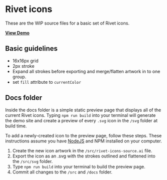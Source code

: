 # Rivet icons
These are the WIP source files for a basic set of Rivet icons.

[**View Demo**](https://indiana-university.github.io/rivet-icons/)

## Basic guidelines
- 16x16px grid
- 2px stroke
- Expand all strokes before exporting and merge/flatten artwork in to one group.
- set `fill` attribute to `currentColor`

## Docs folder
Inside the docs folder is a simple static preview page that displays all of the current Rivet icons. Typing `npm run build` into your terminal will generate the demo site and create a preview of every `.svg` icon in the `/svg` folder at build time.

To add a newly-created icon to the preview page, follow these steps. These instructions assume you have [NodeJS](https://nodejs.org/en/) and NPM installed on your computer.

1. Create the new icon artwork in the `/src/rivet-icons-source.ai` file.
2. Export the icon as an .svg with the strokes outlined and flattened into the `/src/svg` folder.
3. Type `npm run build` into your terminal to build the preview page.
4. Commit all changes to the `/src` and `/docs` folder.
